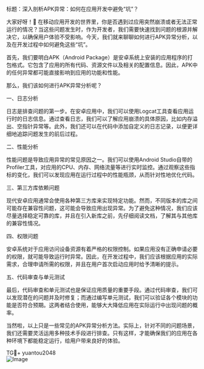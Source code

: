 标题：深入剖析APK异常：如何在应用开发中避免“坑”？

大家好呀！👋 在移动应用开发的世界里，你是否遇到过应用突然崩溃或者无法正常运行的情况？当这些问题发生时，作为开发者，我们需要快速找到问题的根源并解决它，以确保用户体验不受影响。今天，我们就来聊聊如何进行APK异常分析，以及在开发过程中如何避免这些“坑”。

首先，我们要明白APK（Android Package）是安卓系统上安装的应用程序的打包格式。它包含了应用的所有代码、资源文件以及相关的配置信息。因此，APK中的任何异常都可能直接影响到应用的功能和性能。

那么，我们该如何进行APK异常分析呢？

一、日志分析

日志是排查问题的第一步。在安卓应用中，我们可以使用Logcat工具查看应用运行时的日志信息。通过查看日志，我们可以了解应用崩溃的具体原因，比如内存溢出、空指针异常等。此外，我们还可以在代码中添加自定义的日志记录，以便更详细地追踪问题发生的前后过程。

二、性能分析

性能问题是导致应用异常的常见原因之一。我们可以使用Android Studio自带的Profiler工具，对应用的CPU、内存、网络流量等进行实时监控。通过观察这些指标的变化，我们可以发现应用在运行过程中的性能瓶颈，从而针对性地优化代码。

三、第三方库依赖问题

现代安卓应用通常会使用各种第三方库来实现特定功能。然而，不同版本的库之间可能存在兼容性问题，这可能会导致应用出现异常。为了避免这种情况，我们应该尽量选择稳定可靠的库，并且在引入新库之前，先仔细阅读文档，了解其与其他库的兼容性情况。

四、权限问题

安卓系统对于应用访问设备资源有着严格的权限控制。如果应用没有正确申请必要的权限，就可能导致运行时异常。因此，在开发过程中，我们应该根据应用的实际需求，合理申请所需的权限，并且在用户首次启动应用时给予清晰的提示。

五、代码审查与单元测试

最后，代码审查和单元测试也是保证应用质量的重要手段。通过代码审查，我们可以发现潜在的问题并及时修复；而通过编写单元测试，我们可以验证各个模块的功能是否符合预期。这两者结合使用，能够大大降低应用在实际运行中出现问题的概率。

当然啦，以上只是一些常见的APK异常分析方法。实际上，针对不同的问题场景，我们还需要灵活运用多种技术手段进行排查。只有这样，才能确保我们的应用在各种环境下都能稳定运行，给用户带来良好的体验。

TG💪+ yuantou2048  
![Image](https://github.com/user-attachments/assets/cf57a8bb-a08e-43c1-ad82-039f33c64200)